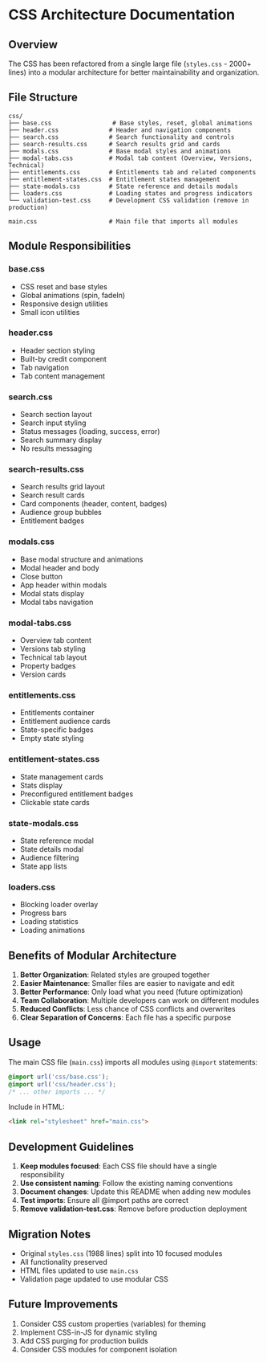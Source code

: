 # CSS Architecture Documentation

## Overview
The CSS has been refactored from a single large file (`styles.css` - 2000+ lines) into a modular architecture for better maintainability and organization.

## File Structure

```
css/
├── base.css                 # Base styles, reset, global animations
├── header.css              # Header and navigation components
├── search.css              # Search functionality and controls
├── search-results.css      # Search results grid and cards
├── modals.css              # Base modal styles and animations
├── modal-tabs.css          # Modal tab content (Overview, Versions, Technical)
├── entitlements.css        # Entitlements tab and related components
├── entitlement-states.css  # Entitlement states management
├── state-modals.css        # State reference and details modals
├── loaders.css             # Loading states and progress indicators
└── validation-test.css     # Development CSS validation (remove in production)

main.css                    # Main file that imports all modules
```

## Module Responsibilities

### base.css
- CSS reset and base styles
- Global animations (spin, fadeIn)
- Responsive design utilities
- Small icon utilities

### header.css
- Header section styling
- Built-by credit component
- Tab navigation
- Tab content management

### search.css
- Search section layout
- Search input styling
- Status messages (loading, success, error)
- Search summary display
- No results messaging

### search-results.css
- Search results grid layout
- Search result cards
- Card components (header, content, badges)
- Audience group bubbles
- Entitlement badges

### modals.css
- Base modal structure and animations
- Modal header and body
- Close button
- App header within modals
- Modal stats display
- Modal tabs navigation

### modal-tabs.css
- Overview tab content
- Versions tab styling
- Technical tab layout
- Property badges
- Version cards

### entitlements.css
- Entitlements container
- Entitlement audience cards
- State-specific badges
- Empty state styling

### entitlement-states.css
- State management cards
- Stats display
- Preconfigured entitlement badges
- Clickable state cards

### state-modals.css
- State reference modal
- State details modal
- Audience filtering
- State app lists

### loaders.css
- Blocking loader overlay
- Progress bars
- Loading statistics
- Loading animations

## Benefits of Modular Architecture

1. **Better Organization**: Related styles are grouped together
2. **Easier Maintenance**: Smaller files are easier to navigate and edit
3. **Better Performance**: Only load what you need (future optimization)
4. **Team Collaboration**: Multiple developers can work on different modules
5. **Reduced Conflicts**: Less chance of CSS conflicts and overwrites
6. **Clear Separation of Concerns**: Each file has a specific purpose

## Usage

The main CSS file (`main.css`) imports all modules using `@import` statements:

```css
@import url('css/base.css');
@import url('css/header.css');
/* ... other imports ... */
```

Include in HTML:
```html
<link rel="stylesheet" href="main.css">
```

## Development Guidelines

1. **Keep modules focused**: Each CSS file should have a single responsibility
2. **Use consistent naming**: Follow the existing naming conventions
3. **Document changes**: Update this README when adding new modules
4. **Test imports**: Ensure all @import paths are correct
5. **Remove validation-test.css**: Remove before production deployment

## Migration Notes

- Original `styles.css` (1988 lines) split into 10 focused modules
- All functionality preserved
- HTML files updated to use `main.css`
- Validation page updated to use modular CSS

## Future Improvements

1. Consider CSS custom properties (variables) for theming
2. Implement CSS-in-JS for dynamic styling
3. Add CSS purging for production builds
4. Consider CSS modules for component isolation
